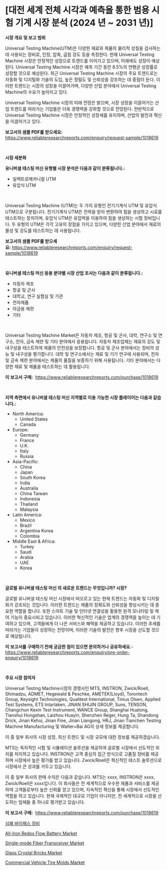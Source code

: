 <p><h1>[대전 세계 전체 시각과 예측을 통한 범용 시험 기계 시장 분석 (2024 년 ~ 2031 년)]</h1></p><p><strong>시장 개요 및 보고 범위</strong></p>
<p><p>Universal Testing Machine(UTM)은 다양한 재료와 제품의 물리적 성질을 검사하는데 사용되는 장비로, 인장, 압축, 굽힘 강도 등을 측정한다. 현재 Universal Testing Machine 시장은 안정적인 성장으로 트렌드를 이어가고 있으며, 미래에도 성장이 예상된다. Universal Testing Machine 시장은 예측 기간 동안 8.5%의 연평균 성장률로 성장할 것으로 예상된다. 최근 Universal Testing Machine 시장의 주요 트렌드로는 자동화 및 디지털화 기술의 도입, 높은 정밀도 및 신뢰성을 강조하는 데 중점이 둔다. 이러한 트렌드는 시장의 성장을 이끌어가며, 다양한 산업 분야에서 Universal Testing Machine의 수요가 높아지고 있다.</p><p>Universal Testing Machine 시장의 미래 전망은 밝으며, 시장 성장을 이끌어가는 산업 트렌드를 따라가는 기업들은 더욱 경쟁력을 강화할 것으로 전망된다. 전반적으로 Universal Testing Machine 시장은 안정적인 성장세를 유지하며, 산업의 발전과 혁신을 이끌어가고 있다.</p></p>
<p><strong>보고서의 샘플 PDF를 받으세요:</strong> <a href="https://www.reliableresearchreports.com/enquiry/request-sample/1018619">https://www.reliableresearchreports.com/enquiry/request-sample/1018619</a></p>
<p>&nbsp;</p>
<p><strong>시장 세분화</strong></p>
<p><strong>유니버셜 테스팅 머신 유형별 시장 분석은 다음과 같이 분류됩니다.:</strong></p>
<p><ul><li>일렉트로메카니컬 UTM</li><li>유압식 UTM</li></ul></p>
<p>&nbsp;</p>
<p><p>Universal Testing Machine (UTM)는 두 가지 유형인 전기기계식 UTM 및 유압식 UTM으로 구분됩니다. 전기기계식 UTM은 전력을 받아 변환하여 힘을 생성하고 시료를 테스트하는 장치이며, 유압식 UTM은 유압력을 이용하여 힘을 생성하는 시험 장비입니다. 두 유형의 UTM은 각각 고유의 장점을 가지고 있으며, 다양한 산업 분야에서 재료의 물성 및 강도를 테스트하는 데 사용됩니다.</p></p>
<p><strong>보고서의 샘플 PDF를 받으세요:</strong>&nbsp;<a href="https://www.reliableresearchreports.com/enquiry/request-sample/1018619">https://www.reliableresearchreports.com/enquiry/request-sample/1018619</a></p>
<p>&nbsp;</p>
<p><strong> 유니버셜 테스팅 머신 응용 분야별 시장 산업 조사는 다음과 같이 분류됩니다.:</strong></p>
<p><ul><li>자동차 제조</li><li>항공 및 군사</li><li>대학교, 연구 실험실 및 기관</li><li>전자제품</li><li>야금용 제련</li><li>기타</li></ul></p>
<p>&nbsp;</p>
<p><p>Universal Testing Machine Market은 자동차 제조, 항공 및 군사, 대학, 연구소 및 연구소, 전자, 금속 제련 및 기타 분야에서 응용됩니다. 자동차 제조업체는 재료의 강도 및 내구성을 테스트하여 제품의 안전성을 보장합니다. 항공 및 군사 분야에서는 장비의 성능 및 내구성을 평가합니다. 대학 및 연구소에서는 재료 및 기기 연구에 사용되며, 전자 및 금속 제련 분야에서는 제품의 품질을 보증하기 위해 사용됩니다. 기타 분야에서는 다양한 재료 및 제품을 테스트하는 데 활용됩니다.</p></p>
<p><strong>이 보고서 구매:</strong>&nbsp; <a href="https://www.reliableresearchreports.com/purchase/1018619">https://www.reliableresearchreports.com/purchase/1018619</a></p>
<p>&nbsp;</p>
<p><strong>지역 측면에서 유니버셜 테스팅 머신 지역별로 이용 가능한 시장 플레이어는 다음과 같습니다.:</strong></p>
<p><ul>
    <li>
        North America:
        <ul>
            <li>United States</li>
            <li>Canada</li>
        </ul>
    </li>
    <li>
        Europe:
        <ul>
            <li>Germany</li>
            <li>France</li>
            <li>U.K.</li>
            <li>Italy</li>
            <li>Russia</li>
        </ul>
    </li>
    <li>
        Asia-Pacific:
        <ul>
            <li>China</li>
            <li>Japan</li>
            <li>South Korea</li>
            <li>India</li>
            <li>Australia</li>
            <li>China Taiwan</li>
            <li>Indonesia</li>
            <li>Thailand</li>
            <li>Malaysia</li>
        </ul>
    </li>
    <li>
        Latin America:
        <ul>
            <li>Mexico</li>
            <li>Brazil</li>
            <li>Argentina Korea</li>
            <li>Colombia</li>
        </ul>
    </li>
    <li>
        Middle East & Africa:
        <ul>
            <li>Turkey</li>
            <li>Saudi</li>
            <li>Arabia</li>
            <li>UAE</li>
            <li>Korea</li>
        </ul>
    </li>
    </ul></p>
<p>&nbsp;</p>
<p><strong>글로벌 유니버셜 테스팅 머신 의 새로운 트렌드는 무엇입니까? 시장?</strong></p>
<p><p>글로벌 유니버셜 테스팅 머신 시장에서 떠오르고 있는 현재 트렌드는 자동화 및 디지털화가 강조되는 것입니다. 이러한 트렌드는 제품의 정확도와 신뢰성을 향상시키는 데 중요한 역할을 합니다. 또한 스마트 기술 및 인터넷 연결성을 활용한 원격 모니터링 및 제어 기능이 중요시되고 있습니다. 이러한 혁신적인 기술은 업계의 경쟁력을 높이는 데 기여하고 있으며, 고객들에게 더 나은 서비스와 혜택을 제공하고 있습니다. 이러한 추세를 따라가는 기업들이 성장하는 전망이며, 이러한 기술의 발전은 향후 시장을 선도할 것으로 예상됩니다.</p></p>
<p><strong>이 보고서를 구매하기 전에 궁금한 점이 있으면 문의하거나 공유하세요.</strong>- <a href="https://www.reliableresearchreports.com/enquiry/pre-order-enquiry/1018619">https://www.reliableresearchreports.com/enquiry/pre-order-enquiry/1018619</a></p>
<p>&nbsp;</p>
<p><strong>주요 시장 참여자</strong></p>
<p><p>Universal Testing Machine시장의 경쟁사인 MTS, INSTRON, Zwick/Roell, Shimadzu, ADMET, Hegewald & Peschke, AMETEK(Lloyd), Torontech Group, Keysight Technologies, Qualitest International, Tinius Olsen, Applied Test Systems, ETS Intarlaken, JINAN SHIJIN GROUP, Suns, TENSON, Changchun Kexin Test Instrument, WANCE Group, Shanghai Hualong, Tianshui Hongshan, Laizhou Huayin, Shenzhen Reger, Hung Ta, Shandong Drick, Jinan Kehui, Jinan Fine, Jinan Liangong, HRJ, Jinan Tianchen Testing Machine Manufacturing 및 Walter+Bai AG의 상세 정보를 제공합니다. </p><p>이 중 일부 회사의 시장 성장, 최신 트렌드 및 시장 규모에 대한 정보를 제공하겠습니다. </p><p>MTS는 독자적인 시험 및 시뮬레이션 솔루션을 제공하여 글로벌 시장에서 선도적인 위치를 차지하고 있습니다. INSTRON은 고객 중심의 접근 방식으로 고품질 장비를 제공하며 시장에서 높은 평가를 받고 있습니다. Zwick/Roell은 혁신적인 테스트 솔루션으로 시장에서 큰 성과를 거두고 있습니다.</p><p>이 중 일부 회사의 판매 수익은 다음과 같습니다. MTS는 xxxx, INSTRON은 xxxx, Zwick/Roell은 xxxx입니다. 이 회사들은 전 세계적으로 우수한 제품과 서비스를 제공하여 고객들로부터 높은 신뢰를 얻고 있으며, 지속적인 혁신을 통해 시장에서 선도적인 역할을 하고 있습니다. 현재 국제적인 대규모 기업이 아니지만, 전 세계적으로 시장을 선도하는 업체들 중 하나로 평가받고 있습니다.</p></p>
<p><strong>이 보고서 구매:</strong>&nbsp;&nbsp;<a href="https://www.reliableresearchreports.com/purchase/1018619">https://www.reliableresearchreports.com/purchase/1018619</a></p>
<p><p><a href="https://github.com/vsr06p4p49/Market-Research-Report-List-1/blob/main/9163306188791.md">심폐 바이패스 장비</a></p><p><a href="https://eight-handstand-8fb.notion.site/All-Iron-Redox-Flow-Battery-Market-with-the-goal-of-estimating-the-market-size-and-future-growth-pot-65a704693d204889a7f6adc6400b76cd">All-Iron Redox Flow Battery Market</a></p><p><a href="https://view.publitas.com/reportprime-1/single-mode-fiber-fransceiver-market-size-market-share-and-global-market-analysis-report-2023-2030/">Single-mode Fiber Fransceiver Market</a></p><p><a href="https://issuu.com/reportprime-2/docs/glass-crystal-bricks-market-size-2030.pptx">Glass Crystal Bricks Market</a></p><p><a href="https://github.com/provorikovar/Market-Research-Report-List-3/blob/main/commercial-vehicle-tire-molds-market.md">Commercial Vehicle Tire Molds Market</a></p></p>
